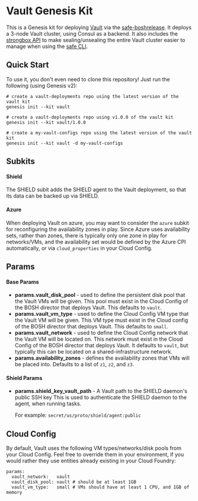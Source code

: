 Vault Genesis Kit
=================


This is a Genesis kit for deploying [Vault][1] via the [safe-boshrelease][2].
It deploys a 3-node Vault cluster, using Consul as a backend. It also includes
the [strongbox API][3] to make sealing/unsealing the entire Vault cluster easier
to manage when using the [safe CLI][4].

Quick Start
-----------

To use it, you don't even need to clone this repository!  Just run
the following (using Genesis v2):

```
# create a vault-deployments repo using the latest version of the vault kit
genesis init --kit vault

# create a vault-deployments repo using v1.0.0 of the vault kit
genesis init --kit vault/1.0.0

# create a my-vault-configs repo using the latest version of the vault kit
genesis init --kit vault -d my-vault-configs
```

Subkits
-------

#### Shield

The SHIELD subit adds the SHIELD agent to the Vault deployment, so that its data
can be backed up via SHIELD.

#### Azure

When deploying Vault on azure, you may want to consider the `azure` subkit for
reconfiguring the availability zones in play. Since Azure uses availability sets,
rather than zones, there is typically only one zone in play for networks/VMs,
and the availability set would be defined by the Azure CPI automatically, or via
`cloud_properties` in your Cloud Config.

Params
------

#### Base Params

- **params.vault_disk_pool** - used to define the persistent disk pool that the Vault VMs will
  be given. This pool must exist in the Cloud Config of the BOSH director that deploys
  Vault. This defaults to `vault`.
- **params.vault_vm_type** - used to define the Cloud Config VM type that the Vault VM
  will be given. This VM type must exist in the Cloud config of the BOSH director that
  deploys Vault. This defaults to `small`.
- **params.vault_network** - used to define the Cloud Config network that the Vault
  VM will be located on. This network must exist in the Cloud Config of the BOSH director
  that deploys Vault. It defaults to `vault`, but typically this can be located
  on a shared-infrastructure network.
- **params.availability_zones** - defines the availability zones that VMs will be placed into.
  Defaults to a list of `z1`, `z2`, and `z3`. 

#### Shield Params

- **params.shield_key_vault_path** - A Vault path to the SHIELD daemon's public SSH key
  This is used to authenticate the SHIELD daemon to the agent, when running tasks.

  For example: `secret/us/proto/shield/agent:public`

Cloud Config
------------

By default, Vault uses the following VM types/networks/disk pools from your
Cloud Config. Feel free to override them in your environment, if you would
rather they use entities already existing in your Cloud Foundry:

```
params:
  vault_network:   vault
  vault_disk_pool: vault # should be at least 1GB
  vault_vm_type:   small # VMs should have at least 1 CPU, and 1GB of memory
```

[1]: https://vaultproject.io
[2]: https://github.com/cloudfoundry-community/safe-boshrelease
[3]: https://github.com/jhunt/go-strongbox
[4]: https://github.com/starkandwayne/safe
